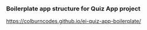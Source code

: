 ### Boilerplate app structure for Quiz App project

https://colburncodes.github.io/ei-quiz-app-boilerplate/
